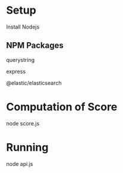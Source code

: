 # Setup 

Install Nodejs

## NPM Packages

querystring

express

@elastic/elasticsearch

# Computation of Score 

node score.js

# Running

node api.js
